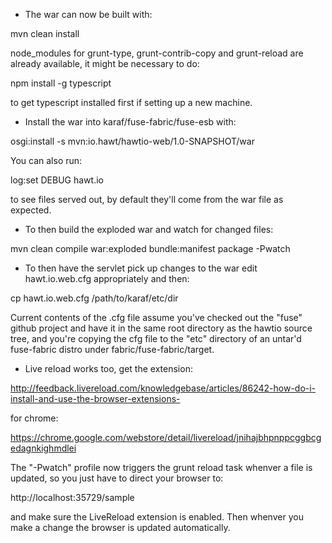 * The war can now be built with:

mvn clean install

node_modules for grunt-type, grunt-contrib-copy and grunt-reload are already available, it might be necessary to do:

npm install -g typescript

to get typescript installed first if setting up a new machine.


* Install the war into karaf/fuse-fabric/fuse-esb with:

osgi:install -s mvn:io.hawt/hawtio-web/1.0-SNAPSHOT/war

You can also run:

log:set DEBUG hawt.io

to see files served out, by default they'll come from the war file as expected.


* To then build the exploded war and watch for changed files:

mvn clean compile war:exploded bundle:manifest package -Pwatch


* To then have the servlet pick up changes to the war edit hawt.io.web.cfg appropriately
and then:

cp hawt.io.web.cfg /path/to/karaf/etc/dir

Current contents of the .cfg file assume you've checked out the "fuse" github project and
have it in the same root directory as the hawtio source tree, and you're copying the cfg file
to the "etc" directory of an untar'd fuse-fabric distro under fabric/fuse-fabric/target.


* Live reload works too, get the extension:

http://feedback.livereload.com/knowledgebase/articles/86242-how-do-i-install-and-use-the-browser-extensions-

for chrome:

https://chrome.google.com/webstore/detail/livereload/jnihajbhpnppcggbcgedagnkighmdlei

The "-Pwatch" profile now triggers the grunt reload task whenver a file is updated, so you
just have to direct your browser to:

http://localhost:35729/sample

and make sure the LiveReload extension is enabled.  Then whenver you make a change the browser
is updated automatically.
